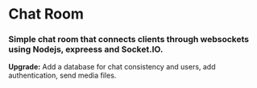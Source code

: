 ﻿# Chat Room

### Simple chat room that connects clients through websockets using Nodejs, expreess and Socket.IO.

**Upgrade:** Add a database for chat consistency and users, add authentication, send media files.
